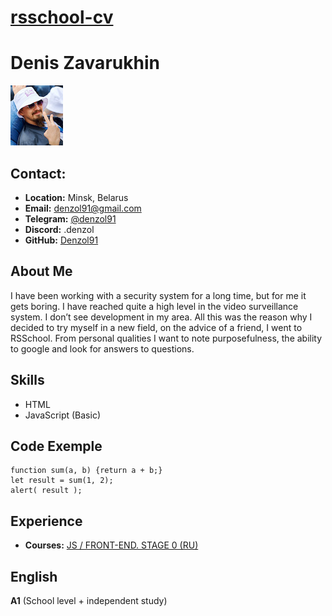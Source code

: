 # [rsschool-cv](https://app.rs.school/cv/3b5f8ceb-78b6-4802-b4b7-4dc3dc656638)
# **Denis Zavarukhin**
![foto](https://github.com/Denzol91/foto/blob/main/174.jpg?raw=true)
## **Contact:**
 * **Location:** Minsk, Belarus
 * **Email:** denzol91@gmail.com
 * **Telegram:** [@denzol91](https://t.me/denzol91)
 * **Discord:** .denzol
 * **GitHub:** [Denzol91](https://github.com/Denzol91)
## About Me
I have been working with a security system for a long time, but for me it gets boring. I have reached quite a high level in the video surveillance system. I don’t see development in my area.
All this was the reason why I decided to try myself in a new field, on the advice of a friend, I went to RSSchool.
From personal qualities I want to note purposefulness, the ability to google and look for answers to questions.
## Skills
* HTML
* JavaScript (Basic)
## Code Exemple
```
function sum(a, b) {return a + b;}
let result = sum(1, 2);
alert( result );
```
## Experience
* **Courses:** [JS / FRONT-END. STAGE 0 (RU)](https://rs.school)
## English 
**A1** (School level + independent study)